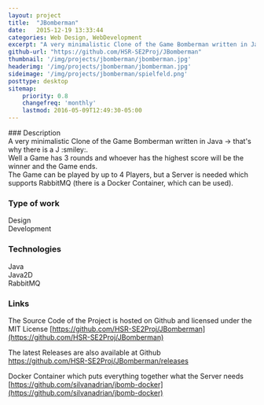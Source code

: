 ```yaml
---
layout: project
title:  "JBomberman"
date:   2015-12-19 13:33:44
categories: Web Design, WebDevelopment
excerpt: "A very minimalistic Clone of the Game Bomberman written in Java"
github-url: "https://github.com/HSR-SE2Proj/JBomberman"
thumbnail: '/img/projects/jbomberman/jbomberman.jpg'
headerimg: '/img/projects/jbomberman/jbomberman.jpg'
sideimage: '/img/projects/jbomberman/spielfeld.png'
posttype: desktop
sitemap:
    priority: 0.8
    changefreq: 'monthly'
    lastmod: 2016-05-09T12:49:30-05:00
---
```


<link itemprop="applicationCategory" href="http://schema.org/VideoGame"/>
### Description
<div itemprop="description">
A very minimalistic Clone of the Game Bomberman written in Java -> that's why there is a J :smiley:.
<br>
Well a Game has 3 rounds and whoever has the highest score will be the winner and the Game ends.
<br>
The Game can be played by up to 4 Players, but a Server is needed which supports RabbitMQ (there is a Docker Container, which can be used).
</div>

### Type of work

Design  
Development

### Technologies
Java  
Java2D  
RabbitMQ

### Links
The Source Code of the Project is hosted on Github and licensed  under the MIT License [https://github.com/HSR-SE2Proj/JBomberman](https://github.com/HSR-SE2Proj/JBomberman)

The latest Releases are also available at Github  
<a itemprop="installUrl" href="[https://github.com/HSR-SE2Proj/JBomberman/releases">https://github.com/HSR-SE2Proj/JBomberman/releases</a>

Docker Container which puts everything together what the Server needs  
[https://github.com/silvanadrian/jbomb-docker](https://github.com/silvanadrian/jbomb-docker)

